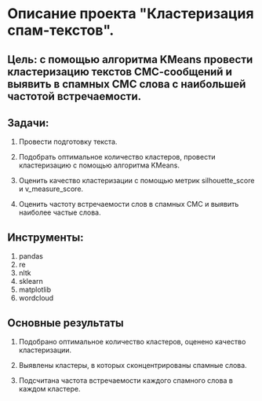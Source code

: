 # Описание проекта "Кластеризация спам-текстов".

## Цель: с помощью алгоритма KMeans провести кластеризацию текстов СМС-сообщений и выявить в спамных СМС слова с наибольшей частотой встречаемости.

## Задачи:

1. Провести подготовку текста.

2. Подобрать оптимальное количество кластеров, провести кластеризацию с помощью алгоритма KMeans.

3. Оценить качество кластеризации с помощью метрик silhouette_score и v_measure_score.

4. Оценить частоту встречаемости слов в спамных СМС и выявить наиболее частые слова.

## Инструменты:

1. pandas
2. re
3. nltk
4. sklearn
5. matplotlib
6. wordcloud

## Основные результаты

1. Подобрано оптимальное количество кластеров, оценено качество кластеризации.

2. Выявлены кластеры, в которых сконцентрированы спамные слова.

3. Подсчитана частота встречаемости каждого спамного слова в каждом кластере.

